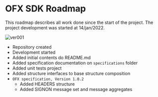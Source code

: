 # OFX SDK Roadmap

This roadmap describes all work done since the start of the project.
The project development was started at 14/jan/2022.

![ver001](https://img.shields.io/badge/version-0.0.1-sucess) 
- Repository created
- Development started
- Added initial contents do README.md
- Added specification documentation on <code>specifications</code> folder
- Added unit tests project
- Added structure interfaces to base structure composition
- <code>OFX specification, Version 1.0.2</code>
  - Added HEADERS structure
  - Added SIGNON message set and message aggregates